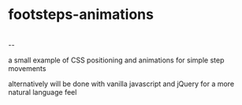 # footsteps-animations
<br>
--

a small example of CSS positioning and animations for simple step movements
<br>

alternatively will be done with vanilla javascript and jQuery for a more natural language feel
